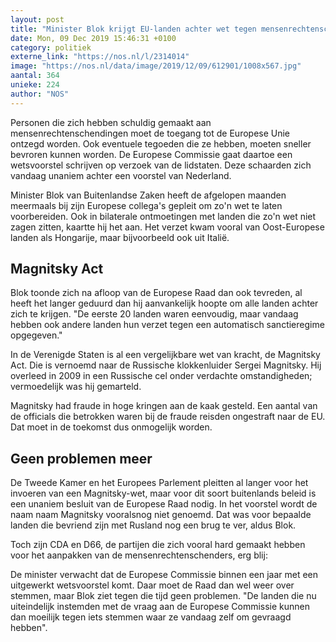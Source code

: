 ```yaml
---
layout: post
title: "Minister Blok krijgt EU-landen achter wet tegen mensenrechtenschenders"
date: Mon, 09 Dec 2019 15:46:31 +0100
category: politiek
externe_link: "https://nos.nl/l/2314014"
image: "https://nos.nl/data/image/2019/12/09/612901/1008x567.jpg"
aantal: 364
unieke: 224
author: "NOS"
---
```


<p>Personen die zich hebben schuldig gemaakt aan mensenrechtenschendingen moet de toegang tot de Europese Unie ontzegd worden. Ook eventuele tegoeden die ze hebben, moeten sneller bevroren kunnen worden. De Europese Commissie gaat daartoe een wetsvoorstel schrijven op verzoek van de lidstaten. Deze schaarden zich vandaag unaniem achter een voorstel van Nederland.</p>
<p>Minister Blok van Buitenlandse Zaken heeft de afgelopen maanden meermaals bij zijn Europese collega's gepleit om zo'n wet te laten voorbereiden. Ook in bilaterale ontmoetingen met landen die zo'n wet niet zagen zitten, kaartte hij het aan. Het verzet kwam vooral van Oost-Europese landen als Hongarije, maar bijvoorbeeld ook uit Italië.</p>
<h2>Magnitsky Act</h2>
<p>Blok toonde zich na afloop van de Europese Raad dan ook tevreden, al heeft het langer geduurd dan hij aanvankelijk hoopte om alle landen achter zich te krijgen. "De eerste 20 landen waren eenvoudig, maar vandaag hebben ook andere landen hun verzet tegen een automatisch sanctieregime opgegeven."</p>
<p>In de Verenigde Staten is al een vergelijkbare wet van kracht, de Magnitsky Act. Die is vernoemd naar de Russische klokkenluider Sergei Magnitsky. Hij overleed in 2009 in een Russische cel onder verdachte omstandigheden; vermoedelijk was hij gemarteld.</p>
<p>Magnitsky had fraude in hoge kringen aan de kaak gesteld. Een aantal van de officials die betrokken waren bij de fraude reisden ongestraft naar de EU. Dat moet in de toekomst dus onmogelijk worden.</p>
<h2>Geen problemen meer</h2>
<p>De Tweede Kamer en het Europees Parlement pleitten al langer voor het invoeren van een Magnitsky-wet, maar voor dit soort buitenlands beleid is een unaniem besluit van de Europese Raad nodig. In het voorstel wordt de naam naam Magnitsky vooralsnog niet genoemd. Dat was voor bepaalde landen die bevriend zijn met Rusland nog een brug te ver, aldus Blok.</p>
<p>Toch zijn CDA en D66, de partijen die zich vooral hard gemaakt hebben voor het aanpakken van de mensenrechtenschenders, erg blij:</p>
<p>De minister verwacht dat de Europese Commissie binnen een jaar met een uitgewerkt wetsvoorstel komt. Daar moet de Raad dan wel weer over stemmen, maar Blok ziet tegen die tijd geen problemen. "De landen die nu uiteindelijk instemden met de vraag aan de Europese Commissie kunnen dan moeilijk tegen iets stemmen waar ze vandaag zelf om gevraagd hebben".</p>
